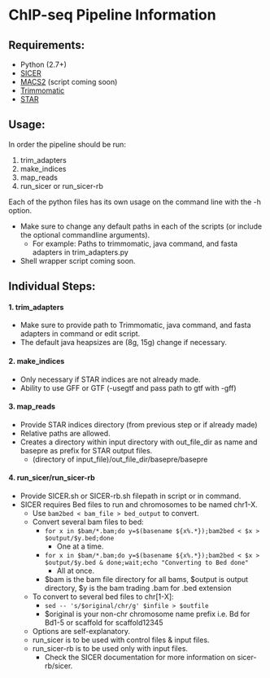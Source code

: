 ChIP-seq Pipeline Information
==========================

Requirements:
------------
  * Python (2.7+)
  * [SICER][SICER]
  * [MACS2][MACS2] (script coming soon)
  * [Trimmomatic][trim]
  * [STAR][STAR]

Usage:
------
In order the pipeline should be run:
  1. trim_adapters
  2. make_indices
  3. map_reads
  4. run_sicer or run_sicer-rb

Each of the python files has its own usage on the command line with the -h option.

  * Make sure to change any default paths in each of the scripts (or include the optional commandline arguments).
      * For example: Paths to trimmomatic, java command, and fasta adapters in trim_adapters.py
  * Shell wrapper script coming soon.

Individual Steps:
-----------------

#### 1. trim_adapters ####
  * Make sure to provide path to Trimmomatic, java command, and fasta adapters in command or edit script.
  * The default java heapsizes are (8g, 15g) change if necessary.

#### 2. make_indices ####
  * Only necessary if STAR indices are not already made.
  * Ability to use GFF or GTF (-usegtf and pass path to gtf with -gff)

#### 3. map_reads  ####
  * Provide STAR indices directory (from previous step or if already made)
  * Relative paths are allowed.
  * Creates a directory within input directory with out_file_dir as name and basepre as prefix for STAR output files.
      * (directory of input_file)/out_file_dir/basepre/basepre

#### 4. run_sicer/run_sicer-rb ####
  * Provide SICER.sh or SICER-rb.sh filepath in script or in command.
  * SICER requires Bed files to run and chromosomes to be named chr1-X.
      * Use `bam2bed < bam_file > bed_output` to convert.
      * Convert several bam files to bed:
          * `for x in $bam/*.bam;do y=$(basename ${x%.*});bam2bed < $x > $output/$y.bed;done`
              * One at a time.
          * `for x in $bam/*.bam;do y=$(basename ${x%.*});bam2bed < $x > $output/$y.bed & done;wait;echo "Converting to Bed done"`
              * All at once.
          * $bam is the bam file directory for all bams, $output is output directory, $y is the bam trading .bam for .bed extension
      * To convert to several bed files to chr[1-X]:
          *  `sed -- 's/$original/chr/g' $infile > $outfile`
          *  $original is your non-chr chromosome name prefix i.e. Bd for Bd1-5 or scaffold for scaffold12345
      * Options are self-explanatory.
      * run_sicer is to be used with control files & input files.
      * run_sicer-rb is to be used only with input files.
          * Check the SICER documentation for more information on sicer-rb/sicer.

[SICER]: http://home.gwu.edu/~wpeng/Software.htm "SICER"

[trim]: http://www.usadellab.org/cms/?page=trimmomatic "Trimmomatic"

[STAR]: https://github.com/alexdobin/STAR "STAR"

[MACS2]: https://github.com/taoliu/MACS/ "MACS2"
